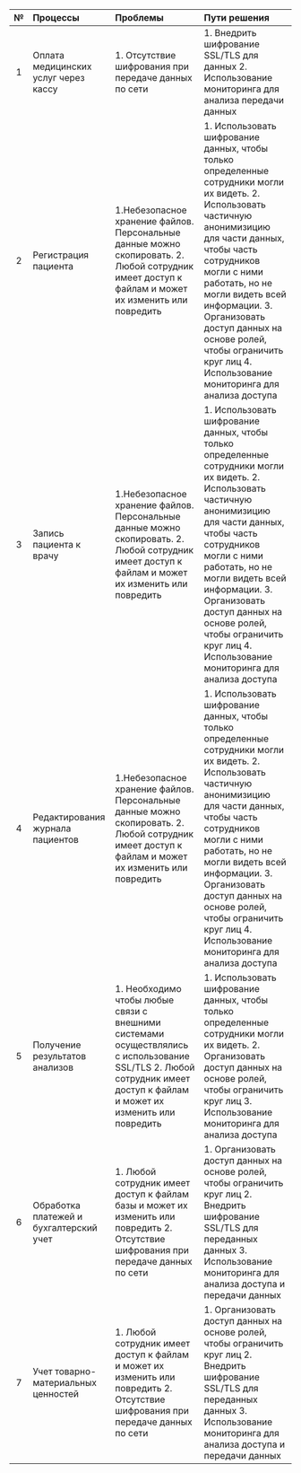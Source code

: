 |**№**|**Процессы**|**Проблемы**|**Пути решения**|
| :-: | :- | :- | :- |
|1| Оплата медицинских услуг через кассу| 1. Отсутствие шифрования при передаче данных по сети|1. Внедрить шифрование SSL/TLS для данных 2. Использование мониторинга для анализа передачи данных|
|2| Регистрация пациента| 1.Небезопасное хранение файлов. Персональные данные можно скопировать. 2. Любой сотрудник имеет доступ к файлам и может их изменить или повредить|1. Использовать шифрование данных, чтобы только определенные сотрудники могли их видеть. 2. Использовать частичную анонимизицию для части данных, чтобы часть сотрудников могли с ними работать, но не могли видеть всей информации. 3. Организовать доступ данных на основе ролей, чтобы ограничить круг лиц 4. Использование мониторинга для анализа доступа|
|3| Запись пациента к врачу| 1.Небезопасное хранение файлов. Персональные данные можно скопировать. 2. Любой сотрудник имеет доступ к файлам и может их изменить или повредить|1. Использовать шифрование данных, чтобы только определенные сотрудники могли их видеть. 2. Использовать частичную анонимизицию для части данных, чтобы часть сотрудников могли с ними работать, но не могли видеть всей информации. 3. Организовать доступ данных на основе ролей, чтобы ограничить круг лиц 4. Использование мониторинга для анализа доступа|
|4| Редактирования журнала пациентов| 1.Небезопасное хранение файлов. Персональные данные можно скопировать. 2. Любой сотрудник имеет доступ к файлам и может их изменить или повредить|1. Использовать шифрование данных, чтобы только определенные сотрудники могли их видеть. 2. Использовать частичную анонимизицию для части данных, чтобы часть сотрудников могли с ними работать, но не могли видеть всей информации. 3. Организовать доступ данных на основе ролей, чтобы ограничить круг лиц 4. Использование мониторинга для анализа доступа|
|5| Получение результатов анализов| 1. Необходимо чтобы любые связи с внешними системами осуществлялись с использование SSL/TLS 2. Любой сотрудник имеет доступ к файлам и может их изменить или повредить |1. Использовать шифрование данных, чтобы только определенные сотрудники могли их видеть. 2. Организовать доступ данных на основе ролей, чтобы ограничить круг лиц 3. Использование мониторинга для анализа доступа|
|6| Обработка платежей и бухгалтерский учет| 1. Любой сотрудник имеет доступ к файлам базы и может их изменить или повредить 2. Отсутствие шифрования при передаче данных по сети|1. Организовать доступ данных на основе ролей, чтобы ограничить круг лиц 2. Внедрить шифрование SSL/TLS для переданных данных 3. Использование мониторинга для анализа доступа и передачи данных|
|7| Учет товарно-материальных ценностей| 1. Любой сотрудник имеет доступ к файлам и может их изменить или повредить 2. Отсутствие шифрования при передаче данных по сети|1. Организовать доступ данных на основе ролей, чтобы ограничить круг лиц 2. Внедрить шифрование SSL/TLS для переданных данных 3. Использование мониторинга для анализа доступа и передачи данных|